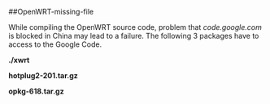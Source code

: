 ##OpenWRT-missing-file

While compiling the OpenWRT source code, problem that *code.google.com* is blocked in China may lead to a failure. The following 3 packages have to access to the Google Code.

**./xwrt**

**hotplug2-201.tar.gz**

**opkg-618.tar.gz**

